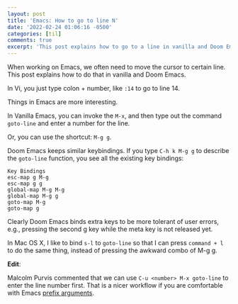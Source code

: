 ```yaml
---
layout: post
title: 'Emacs: How to go to line N'
date: '2022-02-24 01:06:16 -0500'
categories: [til]
comments: true
excerpt: 'This post explains how to go to a line in vanilla and Doom Emacs. The simplest way is M-x goto-line'
---
```

When working on Emacs, we often need to move the cursor to certain line. This post explains how to do that in vanilla and Doom Emacs. 

In Vi, you just type colon + number, like `:14` to go to line 14.

Things in Emacs are more interesting.

In Vanilla Emacs, you can invoke the `M-x`, and then type out the
command `goto-line` and enter a number for the line.

Or, you can use the shortcut: `M-g g`.

Doom Emacs keeps similar keybindings. If you type `C-h k M-g g` to
describe the `goto-line` function, you see all the existing key
bindings:

    Key Bindings
    esc-map g M-g
    esc-map g g
    global-map M-g M-g
    global-map M-g g
    goto-map M-g
    goto-map g

Clearly Doom Emacs binds extra keys to be more tolerant of user errors,
e.g., pressing the second g key while the meta key is not released yet.

In Mac OS X, I like to bind `s-l` to `goto-line` so that I can press
`command + l` to do the same thing, instead of pressing the
awkward combo of M-g g.

__Edit__:

Malcolm Purvis commented that we can use `C-u <number> M-x goto-line` to enter
the line number first. That is a nicer workflow if you are comfortable with Emacs
[prefix arguments](https://www.gnu.org/software/emacs/manual/html_node/elisp/Prefix-Command-Arguments.html).
